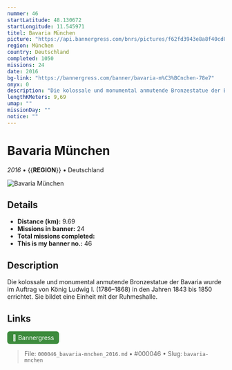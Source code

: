 ```yaml
---
nummer: 46
startLatitude: 48.130672
startLongitude: 11.545971
titel: Bavaria München
picture: "https://api.bannergress.com/bnrs/pictures/f62fd3943e8a8f40cd07ff30a8d09d1a"
region: München
country: Deutschland
completed: 1050
missions: 24
date: 2016
bg-link: "https://bannergress.com/banner/bavaria-m%C3%BCnchen-78e7"
onyx: 0
description: "Die kolossale und monumental anmutende Bronzestatue der Bavaria wurde im Auftrag von König Ludwig I. (1786–1868) in den Jahren 1843 bis 1850 errichtet. Sie bildet eine Einheit mit der Ruhmeshalle."
lengthKMeters: 9,69
umap: ""
missionDay: ""
notice: ""
---
```

# Bavaria München

*2016* • {{__REGION__}} • Deutschland

![Bavaria München](https://api.bannergress.com/bnrs/pictures/f62fd3943e8a8f40cd07ff30a8d09d1a)



## Details
- **Distance (km):** 9.69
- **Missions in banner:** 24
- **Total missions completed:** 
- **This is my banner no.:** 46



## Description
Die kolossale und monumental anmutende Bronzestatue der Bavaria wurde im Auftrag von König Ludwig I. (1786–1868) in den Jahren 1843 bis 1850 errichtet. Sie bildet eine Einheit mit der Ruhmeshalle.



## Links
<a href="https://bannergress.com/banner/bavaria-m%C3%BCnchen-78e7" target="_blank" style="display:inline-block;margin-right:8px;padding:6px 12px;background:#3c8b3c;color:#fff;text-decoration:none;border-radius:6px;">🔗 Bannergress</a>



> File: `000046_bavaria-mnchen_2016.md` • #000046 • Slug: `bavaria-mnchen`
